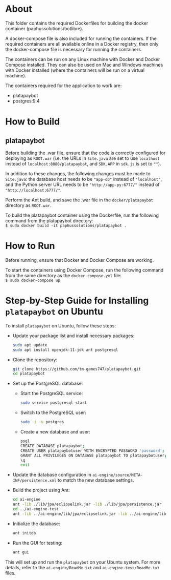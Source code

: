 # About

This folder contains the required Dockerfiles for building the docker container (paphussolutions/botlibre).

A docker-compose file is also included for running the containers. If the required containers are all available online in a Docker registry, then only the docker-compose file is necessary for running the containers.

The containers can be run on any Linux machine with Docker and Docker Compose installed. They can also be used on Mac and Windows machines with Docker installed (where the containers will be run on a virtual machine).

The containers required for the application to work are:
* platapaybot
* postgres:9.4

# How to Build

## platapaybot

Before building the .war file, ensure that the code is correctly configured for deploying as `ROOT.war` (i.e. the URLs in `Site.java` are set to use `localhost` instead of `localhost:8080/platapaybot`, and `SDK.APP` in `sdk.js` is set to `""`).

In addition to these changes, the following changes must be made to `Site.java`: the database host needs to be `"app-db"` instead of `"localhost"`, and the Python server URL needs to be `"http://app-py:6777/"` instead of `"http://localhost:6777/"`.

Perform the Ant build, and save the .war file in the `docker/platapaybot` directory as `ROOT.war`.

To build the platapaybot container using the Dockerfile, run the following command from the platapaybot directory:
\
`$ sudo docker build -it paphussolutions/platapaybot .`

# How to Run

Before running, ensure that Docker and Docker Compose are working.

To start the containers using Docker Compose, run the following command from the same directory as the `docker-compose.yml` file:
\
`$ sudo docker-compose up`

# Step-by-Step Guide for Installing `platapaybot` on Ubuntu

To install `platapaybot` on Ubuntu, follow these steps:

* Update your package list and install necessary packages:
  ```sh
  sudo apt update
  sudo apt install openjdk-11-jdk ant postgresql
  ```

* Clone the repository:
  ```sh
  git clone https://github.com/tm-games747/platapaybot.git
  cd platapaybot
  ```

* Set up the PostgreSQL database:
  * Start the PostgreSQL service:
    ```sh
    sudo service postgresql start
    ```
  * Switch to the PostgreSQL user:
    ```sh
    sudo -i -u postgres
    ```
  * Create a new database and user:
    ```sh
    psql
    CREATE DATABASE platapaybot;
    CREATE USER platapaybotuser WITH ENCRYPTED PASSWORD 'password';
    GRANT ALL PRIVILEGES ON DATABASE platapaybot TO platapaybotuser;
    \q
    exit
    ```

* Update the database configuration in `ai-engine/source/META-INF/persistence.xml` to match the new database settings.

* Build the project using Ant:
  ```sh
  cd ai-engine
  ant -lib ./lib/jpa/eclipselink.jar -lib ./lib/jpa/persistence.jar
  cd ../ai-engine-test
  ant -lib ../ai-engine/lib/jpa/eclipselink.jar -lib ../ai-engine/lib/jpa/persistence.jar
  ```

* Initialize the database:
  ```sh
  ant initdb
  ```

* Run the GUI for testing:
  ```sh
  ant gui
  ```

This will set up and run the `platapaybot` on your Ubuntu system. For more details, refer to the `ai-engine/ReadMe.txt` and `ai-engine-test/ReadMe.txt` files.
